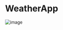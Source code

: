 # WeatherApp

![image](https://github.com/mukesh98ch/WeatherApp/assets/122161959/c09cde5c-9e48-4a72-9dd4-731bb1b985e0)
